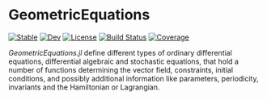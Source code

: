 # GeometricEquations

[![Stable](https://img.shields.io/badge/docs-stable-blue.svg)](https://JuliaGNI.github.io/GeometricEquations.jl/stable)
[![Dev](https://img.shields.io/badge/docs-latest-blue.svg)](https://JuliaGNI.github.io/GeometricEquations.jl/latest)
[![License](https://img.shields.io/badge/license-MIT-blue.svg)](LICENSE)
[![Build Status](https://github.com/JuliaGNI/GeometricEquations.jl/workflows/CI/badge.svg)](https://github.com/JuliaGNI/GeometricEquations.jl/actions?query=workflow:CI)
[![Coverage](https://codecov.io/gh/JuliaGNI/GeometricEquations.jl/branch/master/graph/badge.svg)](https://codecov.io/gh/JuliaGNI/GeometricEquations.jl)

*GeometricEquations.jl* define different types of ordinary differential equations, differential algebraic and stochastic equations, that hold a number of functions determining the vector field, constraints, initial conditions, and possibly additional information like parameters, periodicity, invariants and the Hamiltonian or Lagrangian.
